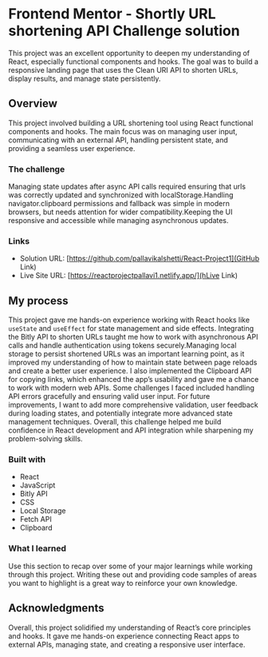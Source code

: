 # Frontend Mentor - Shortly URL shortening API Challenge solution

This project was an excellent opportunity to deepen my understanding of React, especially functional components and hooks. The goal was to build a responsive landing page that uses the Clean URI API to shorten URLs, display results, and manage state persistently.


## Overview
This project involved building a URL shortening tool using React functional components and hooks. The main focus was on managing user input, communicating with an external API, handling persistent state, and providing a seamless user experience.

### The challenge
Managing state updates after async API calls required ensuring that urls was correctly updated and synchronized with localStorage.Handling navigator.clipboard permissions and fallback was simple in modern browsers, but needs attention for wider compatibility.Keeping the UI responsive and accessible while managing asynchronous updates.

### Links

- Solution URL: [https://github.com/pallavikalshetti/React-Project1](GitHub Link)
- Live Site URL: [https://reactprojectpallavi1.netlify.app/](hLive Link)

## My process
This project gave me hands-on experience working with React hooks like `useState` and `useEffect` for state management and side effects. Integrating the Bitly API to shorten URLs taught me how to work with asynchronous API calls and handle authentication using tokens securely.Managing local storage to persist shortened URLs was an important learning point, as it improved my understanding of how to maintain state between page reloads and create a better user experience.
I also implemented the Clipboard API for copying links, which enhanced the app’s usability and gave me a chance to work with modern web APIs.
Some challenges I faced included handling API errors gracefully and ensuring valid user input. For future improvements, I want to add more comprehensive validation, user feedback during loading states, and potentially integrate more advanced state management techniques.
Overall, this challenge helped me build confidence in React development and API integration while sharpening my problem-solving skills.

### Built with
- React
- JavaScript
- Bitly API
- CSS 
- Local Storage
- Fetch API
- Clipboard 

### What I learned

Use this section to recap over some of your major learnings while working through this project. Writing these out and providing code samples of areas you want to highlight is a great way to reinforce your own knowledge.


## Acknowledgments
Overall, this project solidified my understanding of React’s core principles and hooks. It gave me hands-on experience connecting React apps to external APIs, managing state, and creating a responsive user interface.


